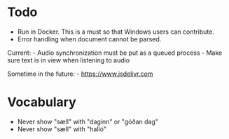 # Todo

- Run in Docker. This is a must so that Windows users can contribute.
- Error handling when document cannot be parsed.


Current:
	- Audio synchronization must be put as a queued process
	- Make sure text is in view when listening to audio

Sometime in the future:
	- https://www.jsdelivr.com


<!--
Dæmi um útlit:
  - https://www.notion.so/
	- https://volst.nl/
	- https://www.recurse.com/
	- http://deeplearning.ai/ai-notes/initialization/
	- https://emotion.sh/
	- https://developers.facebook.com/docs/
	- https://www.hillelwayne.com/post/divide-by-zero/
	- https://refresh.study/
	- https://framer.com/x
	- https://galshir.com/
	- http://www.ireneposch.net/
	- http://levitan-eng.jewish-museum.ru/
	- https://www.aristidebenoist.com/
-->



# Vocabulary

- Never show "sæll" with "daginn" or "góðan dag"
- Never show "sæll" with "halló"
